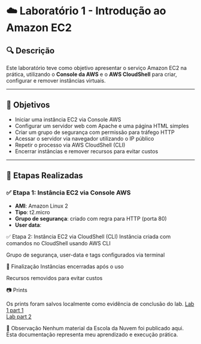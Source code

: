 # ☁️ Laboratório 1 - Introdução ao Amazon EC2

## 🔍 Descrição

Este laboratório teve como objetivo apresentar o serviço Amazon EC2 na prática, utilizando o **Console da AWS** e o **AWS CloudShell** para criar, configurar e remover instâncias virtuais.

---

## 🎯 Objetivos

- Iniciar uma instância EC2 via Console AWS
- Configurar um servidor web com Apache e uma página HTML simples
- Criar um grupo de segurança com permissão para tráfego HTTP
- Acessar o servidor via navegador utilizando o IP público
- Repetir o processo via AWS CloudShell (CLI)
- Encerrar instâncias e remover recursos para evitar custos

---

## 🧪 Etapas Realizadas

### ✅ Etapa 1: Instância EC2 via Console AWS

- **AMI**: Amazon Linux 2
- **Tipo**: t2.micro
- **Grupo de segurança**: criado com regra para HTTP (porta 80)
- **User data**:
  
✅ Etapa 2: Instância EC2 via CloudShell (CLI)
Instância criada com comandos no CloudShell usando AWS CLI

Grupo de segurança, user-data e tags configurados via terminal

🧹 Finalização
Instâncias encerradas após o uso

Recursos removidos para evitar custos

📷 Prints

Os prints foram salvos localmente como evidência de conclusão do lab.
[Lab 1 part 1](./Lab%201%20part%201.png.pdf)  
[Lab part 2](./Lab%20part%202.png.pdf)


🔐 Observação
Nenhum material da Escola da Nuvem foi publicado aqui. Esta documentação representa meu aprendizado e execução prática.
